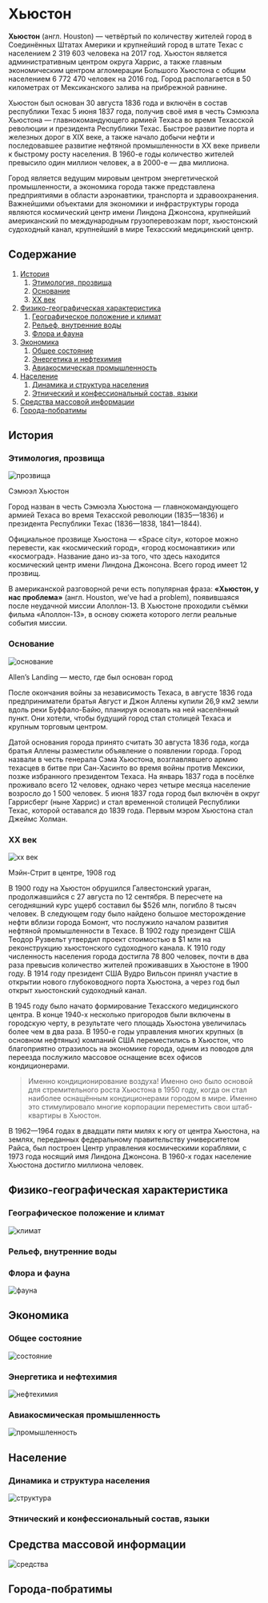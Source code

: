 # Хьюстон
**Хьюстон** (англ. Houston) — четвёртый по количеству жителей город в Соединённых Штатах Америки и крупнейший город в штате Техас с населением 2 319 603 человека на 2017 год. Хьюстон является административным центром округа Харрис, а также главным экономическим центром агломерации Большого Хьюстона с общим населением 6 772 470 человек на 2016 год. Город располагается в 50 километрах от Мексиканского залива на прибрежной равнине.

Хьюстон был основан 30 августа 1836 года и включён в состав республики Техас 5 июня 1837 года, получив своё имя в честь Сэмюэла Хьюстона — главнокомандующего армией Техаса во время Техасской революции и президента Республики Техас. Быстрое развитие порта и железных дорог в XIX веке, а также начало добычи нефти и последовавшее развитие нефтяной промышленности в XX веке привели к быстрому росту населения. В 1960-е годы количество жителей превысило один миллион человек, а в 2000-е — два миллиона.

Город является ведущим мировым центром энергетической промышленности, а экономика города также представлена предприятиями в области аэронавтики, транспорта и здравоохранения. Важнейшими объектами для экономики и инфраструктуры города являются космический центр имени Линдона Джонсона, крупнейший американский по международным грузоперевозкам порт, хьюстонский судоходный канал, крупнейший в мире Техасский медицинский центр.

## Содержание
1. [История](#история)
    1. [Этимология, прозвища](#этимология)
    1. [Основание](#основание)
    1. [XX век](#хх)
1. [Физико-географическая характеристика](#характеристика)
    1. [Географическое положение и климат](#климат)
    1. [Рельеф, внутренние воды](#рельеф)
    1. [Флора и фауна](#фауна)
1. [Экономика](#экономика)
    1. [Общее состояние](#состояние)
    1. [Энергетика и нефтехимия](#нефтехимия)
    1. [Авиакосмическая промышленность](#промышленность)
1. [Население](#население)
    1. [Динамика и структура населения](#структура)
    1. [Этнический и конфессиональный состав, языки](#языки)
1. [Средства массовой информации](#средства)
1. [Города-побратимы](#города)    

## <a name="история"> </a> История
### <a name="этимология"> </a> Этимология, прозвища

![прозвища](9.jpg "Этимология, прозвища")

Сэмюэл Хьюстон

Город назван в честь Сэмюэла Хьюстона — главнокомандующего армией Техаса во время Техасской революции (1835—1836) и президента Республики Техас (1836—1838, 1841—1844).

Официальное прозвище Хьюстона — «Space city», которое можно перевести, как «космический город», «город космонавтики» или «космоград». Название дано из-за того, что здесь находится космический центр имени Линдона Джонсона. Всего город имеет 12 прозвищ.

В американской разговорной речи есть популярная фраза: **«Хьюстон, у нас проблема»** (англ. Houston, we’ve had a problem), появившаяся после неудачной миссии Аполлон-13. В Хьюстоне проходили съёмки фильма «Аполлон-13», в основу сюжета которого легли реальные события миссии.


### <a name="основание"> </a> Основание
![основание](1.jpg "Основание")

Allen’s Landing — место, где был основан город

После окончания войны за независимость Техаса, в августе 1836 года предприниматели братья Август и Джон Аллены купили 26,9 км2 земли вдоль реки Буффало-Байю, планируя основать на ней населённый пункт. Они хотели, чтобы будущий город стал столицей Техаса и крупным торговым центром.

Датой основания города принято считать 30 августа 1836 года, когда братья Аллены разместили объявление о появлении города. Город назвали в честь генерала Сэма Хьюстона, возглавлявшего
армию техасцев в битве при Сан-Хасинто во время войны против Мексики, позже избранного президентом Техаса. На январь 1837 года в посёлке проживало всего 12 человек, однако через четыре
месяца население возросло до 1 500 человек. 5 июня 1837 года город был включён в округ Гаррисберг (ныне Харрис) и стал временной столицей Республики Техас, которой оставался до 1839 года. 
Первым мэром Хьюстона стал Джеймс Холман.

### <a name="хх"> </a> XX век
![хх век](6.jpg "XX век")

Мэйн-Стрит в центре, 1908 год

В 1900 году на Хьюстон обрушился Галвестонский ураган, продолжавшийся с 27 августа по 12 сентября. В пересчете на сегодняшний курс ущерб составил бы $526 млн, погибло 8 тысяч человек. В следующем году было найдено большое месторождение нефти вблизи города Бомонт, что послужило началом развития нефтяной промышленности в Техасе. В 1902 году президент США Теодор Рузвельт утвердил проект стоимостью в $1 млн на реконструкцию хьюстонского судоходного канала. К 1910
году численность населения города достигла 78 800 человек, почти в два раза превысив количество жителей проживавших в Хьюстоне в 1900 году. В 1914 году президент США Вудро Вильсон принял
участие в открытии нового глубоководного порта Хьюстона, а через год был открыт хьюстонский судоходный канал. 

В 1945 году было начато формирование Техасского медицинского центра. В конце 1940-х несколько пригородов были включены в городскую черту, в результате чего площадь Хьюстона увеличилась
более чем в два раза. В 1950-е годы управления многих крупных (в основном нефтяных) компаний США переместились в Хьюстон, что благоприятно отразилось на экономике города, одним из
поводов для переезда послужило массовое оснащение всех офисов кондиционерами.

>Именно кондиционирование воздуха! Именно оно было основой для стремительного
роста Хьюстона в 1950 году, когда он стал наиболее оснащённым кондиционерами городом в мире. Именно это стимулировало многие корпорации переместить свои штаб-квартиры в Хьюстон.

В 1962—1964 годах в двадцати пяти милях к югу от центра Хьюстона, на землях, переданных федеральному правительству университетом Райса, был построен Центр управления космическими кораблями, с 1973 года носящий имя Линдона Джонсона. В 1960-х годах население Хьюстона достигло миллиона человек.
## <a name="характеристика"> </a> Физико-географическая характеристика
### <a name="климат"> </a> Географическое положение и климат
![климат](5.jpg "Географическое положение и климат")
### <a name="рельеф"> </a> Рельеф, внутренние воды

### <a name="фауна"> </a> Флора и фауна
![фауна](2.jpg "Флора и фауна")
## <a name="экономика"> </a> Экономика
### <a name="состояние"> </a> Общее состояние
![состояние](4.jpg "Общее состояние")
### <a name="нефтехимия"> </a> Энергетика и нефтехимия
![нефтехимия](3.jpg "Энергетика и нефтехимия")
### <a name="промышленность"> </a> Авиакосмическая промышленность
![промышленность](0.jpg "Авиакосмическая промышленность")
## <a name="население"> </a> Население
### <a name="структура"> </a> Динамика и структура населения
![структура](8.jpg "Динамика и структура населения")
### <a name="языки"> </a> Этнический и конфессиональный состав, языки

## <a name="средства"> </a> Средства массовой информации
![средства](7.jpg "Средства массовой информации")
## <a name="города"> </a> Города-побратимы

